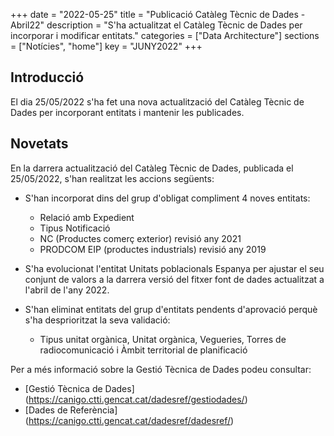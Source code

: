 +++
date        = "2022-05-25"
title       = "Publicació Catàleg Tècnic de Dades - Abril22"
description = "S'ha actualitzat el Catàleg Tècnic de Dades per incorporar i modificar entitats."
categories  = ["Data Architecture"]
sections    = ["Notícies", "home"]
key = "JUNY2022"
+++

## Introducció

El dia 25/05/2022 s'ha fet una nova actualització del Catàleg Tècnic de Dades per incorporant entitats i mantenir les publicades.
 
## Novetats

En la darrera actualització del Catàleg Tècnic de Dades, publicada el 25/05/2022, s'han realitzat les accions següents:

- S'han incorporat dins del grup d'obligat compliment 4 noves entitats:
  - Relació amb Expedient
  - Tipus Notificació
  - NC (Productes comerç exterior) revisió any 2021
  - PRODCOM EIP (productes industrials) revisió any 2019
  
- S'ha evolucionat l'entitat Unitats poblacionals Espanya per ajustar el seu conjunt de valors a la darrera versió del fitxer font de dades actualitzat a l'abril de l'any 2022.

- S'han eliminat entitats del grup d'entitats pendents d'aprovació perquè s'ha desprioritzat la seva validació:
  - Tipus unitat orgànica, Unitat orgànica, Vegueries, Torres de radiocomunicació i Àmbit territorial de planificació	
  
Per a més informació sobre la Gestió Tècnica de Dades podeu consultar:

* [Gestió Tècnica de Dades] (https://canigo.ctti.gencat.cat/dadesref/gestiodades/)
* [Dades de Referència] (https://canigo.ctti.gencat.cat/dadesref/dadesref/)

